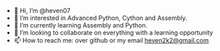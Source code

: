 - 👋 Hi, I’m @heven07
- 👀 I’m interested in Advanced Python, Cython and Assembly.
- 🌱 I’m currently learning Assembly and Python.
- 💞️ I’m looking to collaborate on everything with a learning opportunity
- 📫 How to reach me: over github or my email heven2k2@gmail.com

<!---
heven07/heven07 is a ✨ special ✨ repository because its `README.md` (this file) appears on your GitHub profile.
You can click the Preview link to take a look at your changes.
--->
